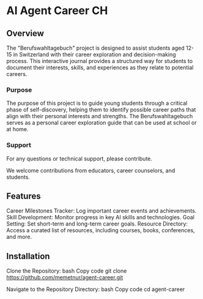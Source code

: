 # AI Agent Career CH

## Overview

The "Berufswahltagebuch" project is designed to assist students aged 12-15 in Switzerland with their career exploration and decision-making process. This interactive journal provides a structured way for students to document their interests, skills, and experiences as they relate to potential careers.

### Purpose

The purpose of this project is to guide young students through a critical phase of self-discovery, helping them to identify possible career paths that align with their personal interests and strengths. The Berufswahltagebuch serves as a personal career exploration guide that can be used at school or at home.

### Support

For any questions or technical support, please contribute.

We welcome contributions from educators, career counselors, and students.

## Features

Career Milestones Tracker: Log important career events and achievements.
Skill Development: Monitor progress in key AI skills and technologies.
Goal Setting: Set short-term and long-term career goals.
Resource Directory: Access a curated list of resources, including courses, books, conferences, and more.
## Installation

Clone the Repository:
bash
Copy code
git clone https://github.com/memetnur/agent-career.git

Navigate to the Repository Directory:
bash
Copy code
cd agent-career
